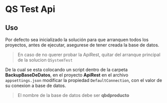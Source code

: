 # QS Test Api

## Uso

Por defecto sea inicializado la solución para que arranquen todos los proyectos, antes de ejecutar, asegurese de tener creada la base de datos.
> En caso de no querer probar la ApiRest, quitar del arranque principal de la solucion `QSystemTest`

De la cual se esta colocando un script dentro de la carpeta **BackupBaseDeDatos**, en el proyecto **ApiRest** en el archivo `appsettings.json` modificar la propiedad  `DefaultConnection`, con el valor de su conexion a base de datos.

> El nombre de la base de datos debe ser **qbdproducto**
